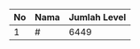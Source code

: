 | No | Nama            | Jumlah Level |
|----|-----------------|--------------|
| 1  | #    |    6449        |
